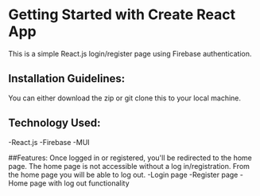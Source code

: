# Getting Started with Create React App

This is a simple React.js login/register page using Firebase authentication. 

## Installation Guidelines:
You can either download the zip or git clone this to your local machine. 

## Technology Used:
-React.js
-Firebase
-MUI

##Features: Once logged in or registered, you'll be redirected to the home page. The home page is not accessible without a log in/registration. From the home page you will be able to log out. 
-Login page
-Register page
-Home page with log out functionality

